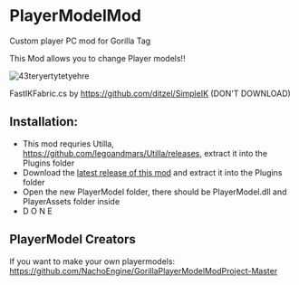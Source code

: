 # PlayerModelMod

Custom player PC mod for Gorilla Tag

This Mod allows you to change Player models!!

![43teryertytetyehre](https://user-images.githubusercontent.com/65086429/172032297-e52cb4e3-c77b-4225-b3be-569fbfb03a2a.png)

FastIKFabric.cs by https://github.com/ditzel/SimpleIK (DON'T DOWNLOAD)

## Installation:

- This mod requries Utilla, https://github.com/legoandmars/Utilla/releases, extract it into the Plugins folder
- Download the [latest release of this mod] and extract it into the Plugins folder
- Open the new PlayerModel folder, there should be PlayerModel.dll and PlayerAssets folder inside
- D O N E

[latest release of this mod]: https://github.com/NachoEngine/PlayerModelMod/releases

## PlayerModel Creators 

If you want to make your own playermodels:
https://github.com/NachoEngine/GorillaPlayerModelModProject-Master
